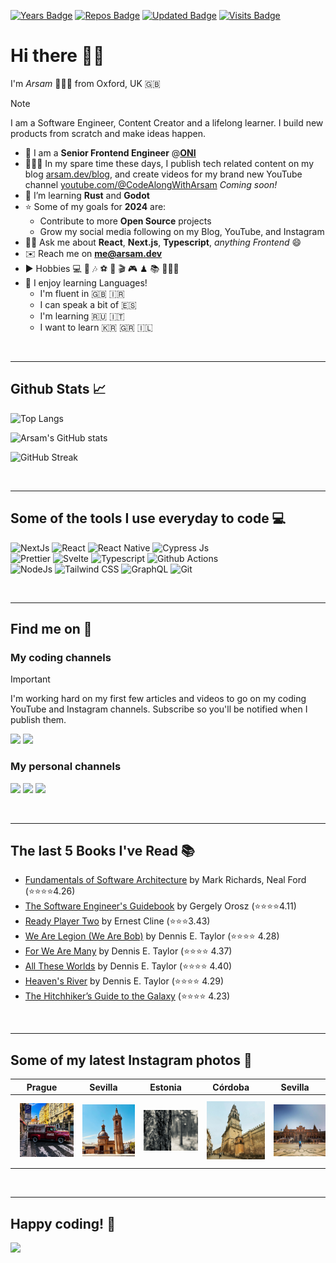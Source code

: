 [![Years Badge](https://badges.pufler.dev/years/arsamsarabi)][a-website]
[![Repos Badge](https://badges.pufler.dev/repos/arsamsarabi)][a-website]
[![Updated Badge](https://badges.pufler.dev/updated/arsamsarabi/arsamsarabi)][a-website]
[![Visits Badge](https://badges.pufler.dev/visits/arsamsarabi/arsamsarabi)][a-website]

# Hi there 👋🏼

I'm _Arsam_ 🧑🏻‍💻 from Oxford, UK 🇬🇧 <br />

> [!NOTE]
> I am a Software Engineer, Content Creator and a lifelong learner. I build new products from scratch and make ideas happen.

- 💼 I am a **Senior Frontend Engineer** @[**ONI**](https://oni.bio)
- 👨🏻‍💻 In my spare time these days, I publish tech related content on my blog [arsam.dev/blog](https://arsam.dev/blog), and create videos for my brand new YouTube channel [youtube.com/@CodeAlongWithArsam](https://youtube.com/@CodeAlongWithArsam) _Coming soon!_
- 🌱 I’m learning **Rust** and **Godot**
- ⭐️ Some of my goals for **2024** are:
  - Contribute to more **Open Source** projects
  - Grow my social media following on my Blog, YouTube, and Instagram
- 👋🏼 Ask me about **React**, **Next.js**, **Typescript**, _anything Frontend_ 😄
- ✉️ Reach me on **<me@arsam.dev>**
- ▶️ Hobbies 💻 📸 🎶 ⚽️ 🎲 🎬 🎮 ♟ 📚 🚴🏼‍♂️
- 💬 I enjoy learning Languages!
  - I'm fluent in 🇬🇧 🇮🇷
  - I can speak a bit of 🇪🇸
  - I'm learning 🇷🇺 🇮🇹
  - I want to learn 🇰🇷 🇬🇷 🇮🇱

<br />
<hr />

## Github Stats 📈

![Top Langs](https://github-readme-stats.vercel.app/api/top-langs/?username=arsamsarabi&layout=compact&theme=dracula)

![Arsam's GitHub stats](https://github-readme-stats.vercel.app/api?username=arsamsarabi&count_private=true&show_icons=true&theme=dracula)

![GitHub Streak](https://github-readme-streak-stats.herokuapp.com/?user=arsamsarabi&theme=dracula)

<br />
<hr />

## Some of the tools I use everyday to code 💻

![NextJs][nextjs]
![React][react]
![React Native][react-native]
![Cypress Js][cypress]
</br >
![Prettier][prettier]
![Svelte][svelte]
![Typescript][typescript]
![Github Actions][gh-actions]
</br >
![NodeJs][nodejs]
![Tailwind CSS][tailwind]
![GraphQL][graphql]
![Git][git]

<br />
<hr />

## Find me on 💬

### My coding channels

> [!important]
> I'm working hard on my first few articles and videos to go on my coding YouTube and Instagram channels. Subscribe so you'll be notified when I publish them.

[![][youtube]][code-youtube]
[![][instagram]][code-instagram]

### My personal channels

[![][linkedin]][a-linkedin]
[![][instagram]][a-instagram]
[![][codepen]][a-codepen]

<!-- [![][coffee]][a-coffee] -->

<br />
<hr />

## The last 5 Books I've Read 📚

<!-- GOODREADS-LIST:START -->

- [Fundamentals of Software Architecture](https://www.goodreads.com/book/show/44144493-fundamentals-of-software-architecture) by Mark Richards, Neal Ford (⭐️⭐️⭐️⭐️4.26)
- [The Software Engineer's Guidebook](https://www.goodreads.com/book/show/201545491-the-software-engineer-s-guidebook) by Gergely Orosz (⭐️⭐️⭐️⭐️4.11)
- [Ready Player Two](https://www.goodreads.com/book/show/26082916-ready-player-two) by Ernest Cline (⭐️⭐️⭐️3.43)
- [We Are Legion (We Are Bob)](https://www.goodreads.com/book/show/32109569-we-are-legion-we-are-bob) by Dennis E. Taylor (⭐️⭐️⭐️⭐️ 4.28)
- [For We Are Many](https://www.goodreads.com/book/show/33395557-for-we-are-many) by Dennis E. Taylor (⭐️⭐️⭐️⭐️ 4.37)
- [All These Worlds](https://www.goodreads.com/book/show/35506021-all-these-worlds) by Dennis E. Taylor (⭐️⭐️⭐️⭐️ 4.40)
- [Heaven's River](https://www.goodreads.com/book/show/42950440-heaven-s-river) by Dennis E. Taylor (⭐️⭐️⭐️⭐️ 4.29)
- [The Hitchhiker’s Guide to the Galaxy](https://www.goodreads.com/book/show/386162.The_Hitchhiker_s_Guide_to_the_Galaxy) (⭐️⭐️⭐️⭐️ 4.23)
<!-- GOODREADS-LIST:END -->

<br />
<hr />

## Some of my latest Instagram photos 📸

| Prague                                                                              | Sevilla                                                                              | Estonia                                                                              | Córdoba                                                                               | Sevilla                                                                               |
| ----------------------------------------------------------------------------------- | ------------------------------------------------------------------------------------ | ------------------------------------------------------------------------------------ | ------------------------------------------------------------------------------------- | ------------------------------------------------------------------------------------- |
| <img style="margin:8px" src="./assets/images/instagram/prague.jpg" width="150px" /> | <img style="margin:8px" src="./assets/images/instagram/seville.jpg" width="150px" /> | <img style="margin:8px" src="./assets/images/instagram/estonia.jpg" width="150px" /> | <img style="margin:8px" src="./assets/images/instagram/cordoba.jpeg" width="150px" /> | <img style="margin:8px" src="./assets/images/instagram/sevilla.jpeg" width="150px" /> |

<br />
<hr />

<!-- ## Now listening 🎶

![spotify-github-profile](https://spotify-github-profile.vercel.app/api/view?uid=a3k21y7i2s68fzjhwadvunoun&cover_image=true&theme=compact)

<br />
<hr /> -->

## Happy coding! 🎉

![](https://media.giphy.com/media/5ntdy5Ban1dIY/giphy.gif)

<!-- Socials -->

[a-website]: https://arsam.dev
[a-linkedin]: https://linkedin.com/in/arsam
[a-instagram]: https://instagram.com/arsamsarabi
[a-codepen]: https://codepen.io/arsam
[a-coffee]: https://buymeacoffee.com/arsam
[code-youtube]: https://youtube.com/@codealongwitharsam
[code-instagram]: https://instagram.com/codealongwitharsam

<!-- Languages -->

[typescript]: https://img.shields.io/badge/TypeScript-007ACC?style=flat-square&logo=typescript&logoColor=white
[javascript]: https://img.shields.io/badge/JavaScript-F7DF1E?style=flat-square&logo=javascript&logoColor=black
[python]: https://img.shields.io/badge/Python-FFD43B?style=flat-square&logo=python&logoColor=darkgreen
[rust]: https://img.shields.io/badge/Rust-000000?style=flat-square&logo=rust&logoColor=white

<!-- Tools -->

[react]: https://img.shields.io/badge/React-20232A?style=flat-square&logo=react&logoColor=61DAFB
[react-native]: https://img.shields.io/badge/React_Native-20232A?style=flat-square&logo=react&logoColor=61DAFB
[nodejs]: https://img.shields.io/badge/Node.js-339933?style=flat-square&logo=nodedotjs&logoColor=white
[nextjs]: https://img.shields.io/badge/next.js-000000?style=flat-square&logo=nextdotjs&logoColor=white
[styledcomponents]: https://img.shields.io/badge/styled--components-DB7093?style=flat-square&logo=styled-components&logoColor=white
[sass]: https://img.shields.io/badge/Sass-CC6699?style=flat-square&logo=sass&logoColor=white
[tailwind]: https://img.shields.io/badge/Tailwind_CSS-38B2AC?style=flat-square&logo=tailwind-css&logoColor=white
[graphql]: https://img.shields.io/badge/GraphQl-E10098?style=flat-square&logo=graphql&logoColor=white
[svelte]: https://img.shields.io/badge/Svelte-4A4A55?style=flat-square&logo=svelte&logoColor=FF3E00
[vuejs]: https://img.shields.io/badge/Vue.js-35495E?style=flat-square&logo=vuedotjs&logoColor=4FC08D
[jest]: https://img.shields.io/badge/Jest-C21325?style=flat-square&logo=jest&logoColor=white
[mongodb]: https://img.shields.io/badge/MongoDB-4EA94B?style=flat-square&logo=mongodb&logoColor=white
[expressjs]: https://img.shields.io/badge/Express.js-000000?style=flat-square&logo=express&logoColor=white
[docker]: https://img.shields.io/badge/Docker-2CA5E0?style=flat-square&logo=docker&logoColor=white
[cypress]: https://img.shields.io/badge/Cypress-17202C?style=flat-square&logo=cypress&logoColor=white
[netlify]: https://img.shields.io/badge/Netlify-00C7B7?style=flat-square&logo=netlify&logoColor=white
[gh-actions]: https://img.shields.io/badge/GitHub_Actions-2088FF?style=flat-square&logo=github-actions&logoColor=white
[figma]: https://img.shields.io/badge/Figma-F24E1E?style=flat-square&logo=figma&logoColor=white

<!-- [steam]: https://img.shields.io/badge/Steam-000000?style=flat-square&logo=steam&logoColor=white -->

[youtube]: https://img.shields.io/badge/YouTube-FF0000?style=flat-square&logo=youtube&logoColor=white

<!-- [twitch]: https://img.shields.io/badge/Twitch-9146FF?style=flat-square&logo=twitch&logoColor=white
[spotify]: https://img.shields.io/badge/Spotify-1ED760?&style=flat-square&logo=spotify&logoColor=white -->

<!-- [dodge]: https://img.shields.io/badge/dogecoin-C2A633?style=flat-square&logo=dogecoin&logoColor=white -->

[coffee]: https://img.shields.io/badge/Buy_Me_A_Coffee-FFDD00?style=flat-square&logo=buy-me-a-coffee&logoColor=black
[linkedin]: https://img.shields.io/badge/LinkedIn-0077B5?style=flat-square&logo=linkedin&logoColor=white
[instagram]: https://img.shields.io/badge/Instagram-E4405F?style=flat-square&logo=instagram&logoColor=white
[codepen]: https://img.shields.io/badge/Codepen-000000?style=flat-square&logo=codepen&logoColor=white
[webpack]: https://img.shields.io/badge/-Webpack-8DD6F9?style=flat-square&logo=webpack&logoColor=white
[apollo]: https://img.shields.io/badge/-Apollo%20GraphQL-311C87?style=flat-square&logo=apollo-graphql&logoColor=white
[redux]: https://img.shields.io/badge/-Redux-764ABC?style=flat-square&logo=redux&logoColor=white
[nestjs]: https://img.shields.io/badge/-NestJs-ea2845?style=flat-square&logo=nestjs&logoColor=white
[git]: https://img.shields.io/badge/-Git-F05032?style=flat-square&logo=git&logoColor=white
[npm]: https://img.shields.io/badge/-NPM-CB3837?style=flat-square&logo=npm&logoColor=white
[html]: https://img.shields.io/badge/-HTML5-E34F26?style=flat-square&logo=html5&logoColor=white
[css]: https://img.shields.io/badge/CSS3-1572B6?style=flat-square&logo=css3&logoColor=white
[rollup]: https://img.shields.io/badge/-Rollup-EC4A3F?style=flat-square&logo=rollup.js&logoColor=white
[prettier]: https://img.shields.io/badge/-Prettier-F7B93E?style=flat-square&logo=prettier&logoColor=white
